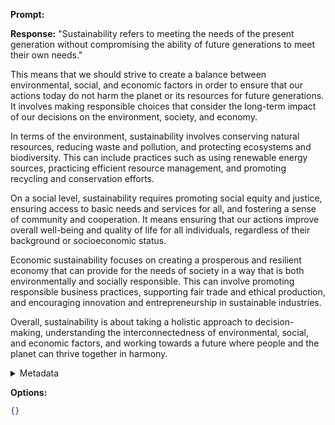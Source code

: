 **Prompt:**


**Response:**
"Sustainability refers to meeting the needs of the present generation without compromising the ability of future generations to meet their own needs."

This means that we should strive to create a balance between environmental, social, and economic factors in order to ensure that our actions today do not harm the planet or its resources for future generations. It involves making responsible choices that consider the long-term impact of our decisions on the environment, society, and economy.

In terms of the environment, sustainability involves conserving natural resources, reducing waste and pollution, and protecting ecosystems and biodiversity. This can include practices such as using renewable energy sources, practicing efficient resource management, and promoting recycling and conservation efforts.

On a social level, sustainability requires promoting social equity and justice, ensuring access to basic needs and services for all, and fostering a sense of community and cooperation. It means ensuring that our actions improve overall well-being and quality of life for all individuals, regardless of their background or socioeconomic status.

Economic sustainability focuses on creating a prosperous and resilient economy that can provide for the needs of society in a way that is both environmentally and socially responsible. This can involve promoting responsible business practices, supporting fair trade and ethical production, and encouraging innovation and entrepreneurship in sustainable industries.

Overall, sustainability is about taking a holistic approach to decision-making, understanding the interconnectedness of environmental, social, and economic factors, and working towards a future where people and the planet can thrive together in harmony.

<details><summary>Metadata</summary>

- Duration: 7559 ms
- Datetime: 2023-09-01T21:19:50.019400
- Model: gpt-3.5-turbo-0613

</details>

**Options:**
```json
{}
```

